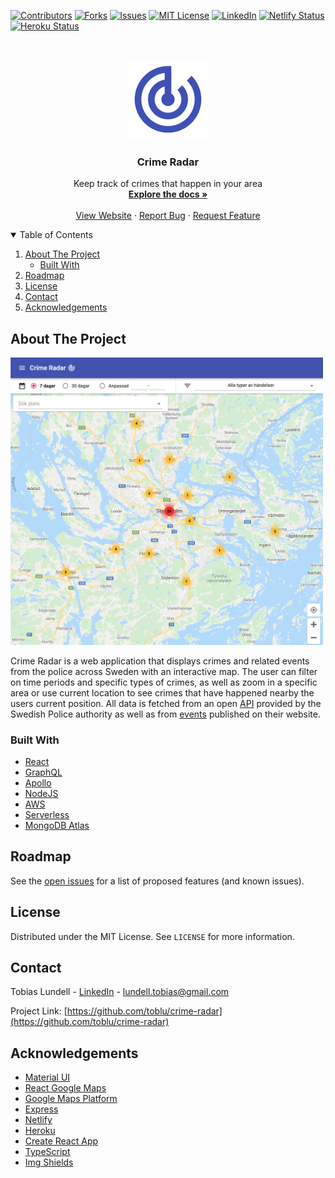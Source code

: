 [![Contributors][contributors-shield]][contributors-url]
[![Forks][forks-shield]][forks-url]
[![Issues][issues-shield]][issues-url]
[![MIT License][license-shield]][license-url]
[![LinkedIn][linkedin-shield]][linkedin-url]
[![Netlify Status][netlify-shield]][netlify-url]
[![Heroku Status][heroku-shield]][heroku-url]

<!-- PROJECT LOGO -->
<br />
<p align="center">
<a href="https://github.com/toblu/crime-radar">
    <img src="./images/logo_purple_64px.svg" alt="Logo" </img>
</a>

  <h3 align="center">Crime Radar</h3>

  <p align="center">
    Keep track of crimes that happen in your area
    <br />
    <a href="https://github.com/toblu/crime-radar"><strong>Explore the docs »</strong></a>
    <br />
    <br />
    <a href="https://crimeradar.se">View Website</a>
    ·
    <a href="https://github.com/toblu/crime-radar/issues">Report Bug</a>
    ·
    <a href="https://github.com/toblu/crime-radar/issues">Request Feature</a>
  </p>
</p>

<!-- TABLE OF CONTENTS -->
<details open="open">
  <summary>Table of Contents</summary>
  <ol>
    <li>
      <a href="#about-the-project">About The Project</a>
      <ul>
        <li><a href="#built-with">Built With</a></li>
      </ul>
    </li>
    <li><a href="#roadmap">Roadmap</a></li>
    <li><a href="#license">License</a></li>
    <li><a href="#contact">Contact</a></li>
    <li><a href="#acknowledgements">Acknowledgements</a></li>
  </ol>
</details>

<!-- ABOUT THE PROJECT -->

## About The Project

<a href="https://crimeradar.se"><img src="./images/crimeradar_screenshot.png" width="500" alt="Crime Radar screenshot" /></a>

Crime Radar is a web application that displays crimes and related events from the police across Sweden with an interactive map. The user can filter on time periods and specific types of crimes, as well as zoom in a specific area or use current location to see crimes that have happened nearby the users current position. All data is fetched from an open <a href="https://polisen.se/kontakt/om-webbplatsen/oppna-data/api-over-polisens-handelser/">API</a> provided by the Swedish Police authority as well as from <a href="https://polisen.se/aktuellt/polisens-nyheter">events</a> published on their website.

### Built With

-   [React](https://reactjs.org/)
-   [GraphQL](https://graphql.org/)
-   [Apollo](https://www.apollographql.com/)
-   [NodeJS](https://nodejs.org/en/)
-   [AWS](https://aws.amazon.com/)
-   [Serverless](https://www.serverless.com/)
-   [MongoDB Atlas](https://www.mongodb.com/cloud/atlas)

<!-- ROADMAP -->

## Roadmap

See the [open issues](https://github.com/toblu/crime-radar/issues) for a list of proposed features (and known issues).

<!-- LICENSE -->

## License

Distributed under the MIT License. See `LICENSE` for more information.

<!-- CONTACT -->

## Contact

Tobias Lundell - [LinkedIn][linkedin-url] - lundell.tobias@gmail.com

Project Link: [https://github.com/toblu/crime-radar](https://github.com/toblu/crime-radar)

<!-- ACKNOWLEDGEMENTS -->

## Acknowledgements

-   [Material UI](https://material-ui.com/)
-   [React Google Maps](https://tomchentw.github.io/react-google-maps/)
-   [Google Maps Platform](https://developers.google.com/maps)
-   [Express](https://expressjs.com/)
-   [Netlify](https://www.netlify.com/)
-   [Heroku](https://heroku.com)
-   [Create React App](https://create-react-app.dev/)
-   [TypeScript](https://www.typescriptlang.org/)
-   [Img Shields](https://shields.io)

[contributors-shield]: https://img.shields.io/github/contributors/toblu/crime-radar.svg?style=for-the-badge
[contributors-url]: https://github.com/toblu/crime-radar/graphs/contributors
[forks-shield]: https://img.shields.io/github/forks/toblu/crime-radar.svg?style=for-the-badge
[forks-url]: https://github.com/toblu/crime-radar/network/members
[issues-shield]: https://img.shields.io/github/issues/toblu/crime-radar.svg?style=for-the-badge
[issues-url]: https://github.com/toblu/crime-radar/issues
[license-shield]: https://img.shields.io/github/license/toblu/crime-radar.svg?style=for-the-badge
[license-url]: https://github.com/toblu/crime-radar/blob/master/LICENSE
[linkedin-shield]: https://img.shields.io/badge/-LinkedIn-black.svg?style=for-the-badge&logo=linkedin&colorB=555
[linkedin-url]: https://linkedin.com/in/tobiaslundell
[netlify-shield]: https://api.netlify.com/api/v1/badges/084a29c6-0125-422b-89de-b170d2dd6b33/deploy-status
[netlify-url]: https://app.netlify.com/sites/focused-spence-b6d911/deploys
[heroku-shield]: https://heroku-status-badges.herokuapp.com/crime-alert-server
[heroku-url]: https://dashboard.heroku.com/apps/crime-alert-server/activity
